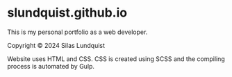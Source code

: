 # slundquist.github.io

This is my personal portfolio as a web developer.

Copyright © 2024 Silas Lundquist

Website uses HTML and CSS. CSS is created using SCSS and the compiling process is automated by Gulp. 